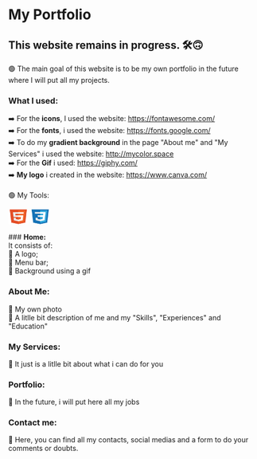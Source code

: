 # My Portfolio
## This website remains in progress. 🛠️🙃<br>

🟢 The main goal of this website is to be my own portfolio in the future where I will put all my projects.<br>

### <b> What I used:</b><br>
➡️ For the <b>icons</b>, I used the website: https://fontawesome.com/<br>
➡️ For the <b>fonts</b>, i used the website: https://fonts.google.com/<br>
➡️ To do my <b>gradient background</b> in the page "About me" and "My Services" i used the website: http://mycolor.space<br>
➡️ For the <b>Gif</b> i used: https://giphy.com/<br>
➡️ <b>My logo</b> i created in the website: https://www.canva.com/<br>
<br>
🟢 My Tools:<br>
  <div style="display: inline_block">
  <img align="center" alt="Rafa-HTML" height="30" width="40" src="https://raw.githubusercontent.com/devicons/devicon/master/icons/html5/html5-original.svg">
  <img align="center" alt="Rafa-CSS" height="30" width="40" src="https://raw.githubusercontent.com/devicons/devicon/master/icons/css3/css3-original.svg"></div>
  <br>
### <b>Home:</b><br>
It consists of: <br>
🔹 A logo; <br>
🔹 Menu bar;<br>
🔹 Background using a gif<br>

### <b>About Me:</b><br>
🔹 My own photo<br>
🔹 A litlle bit description of me and my "Skills", "Experiences" and "Education"<br>

### <b>My Services:</b><br>
🔹 It just is a litlle bit about what i can do for you<br>

### <b>Portfolio:</b><br>
🔹 In the future, i will put here all my jobs<br>

### <b>Contact me:</b><br>
🔹 Here, you can find all my contacts, social medias and a form to do your comments or doubts.<br>
